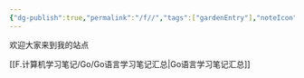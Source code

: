 ```yaml
---
{"dg-publish":true,"permalink":"/f//","tags":["gardenEntry"],"noteIcon":"","created":"","updated":""}
---
```


欢迎大家来到我的站点


[[F.计算机学习笔记/Go/Go语言学习笔记汇总\|Go语言学习笔记汇总]]